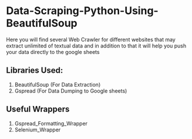 # Data-Scraping-Python-Using-BeautifulSoup

Here you will find several Web Crawler for different websites that may extract unlimited of textual data and in addition to that it will help you push your data directly to the google sheets

## Libraries Used:
1) BeautifulSoup (For Data Extraction)
2) Gspread       (For Data Dumping to Google sheets) 

## Useful Wrappers
1) Gspread_Formatting_Wrapper
2) Selenium_Wrapper
